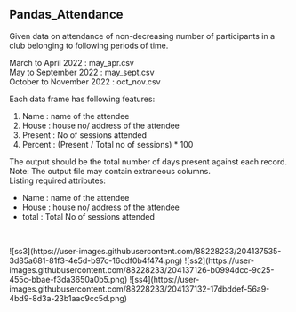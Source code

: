 ## Pandas_Attendance
Given data on attendance of non-decreasing number of participants in a club belonging to following periods of time.<br>
<p>
March to April 2022 : may_apr.csv<br>
May to September 2022 : may_sept.csv<br>
October to November 2022 : oct_nov.csv<br>
</p>
<p>
Each data frame has following features:
<ol>
<li>Name : name of the attendee</li>
<li>House : house no/ address of the attendee</li>
<li>Present : No of sessions attended</li>
<li>Percent : (Present / Total no of sessions) * 100</li>
</ol>
The output should be the total number of days present against each record.<br>
Note: The output file may contain extraneous columns. <br>
Listing required attributes:
<ul>
<li>Name : name of the attendee</li>
<li>House : house no/ address of the attendee</li>
<li>total : Total No of sessions attended</li>
</ul><br>
<p>
![ss3](https://user-images.githubusercontent.com/88228233/204137535-3d85a681-81f3-4e5d-b97c-16cdf0b4f474.png)
![ss2](https://user-images.githubusercontent.com/88228233/204137126-b0994dcc-9c25-455c-bbae-f3da3650a0b5.png)
![ss4](https://user-images.githubusercontent.com/88228233/204137132-17dbddef-56a9-4bd9-8d3a-23b1aac9cc5d.png)
</p>
